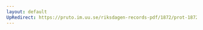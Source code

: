 ```yaml
---
layout: default
UpRedirect: https://pruto.im.uu.se/riksdagen-records-pdf/1872/prot-1872--ak--309/prot-1872--ak--309_084.pdf
---
```

